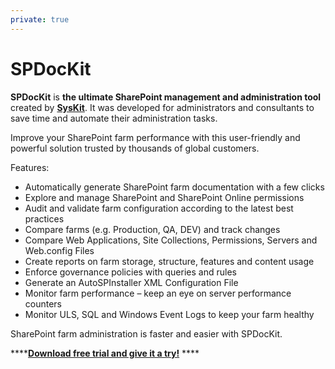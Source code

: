 ```yaml
---
private: true
---
```


# SPDocKit

**SPDocKit** is **the ultimate SharePoint management and administration tool** created by [**SysKit**](https://www.syskit.com/). It was developed for administrators and consultants to save time and automate their administration tasks.

Improve your SharePoint farm performance with this user-friendly and powerful solution trusted by thousands of global customers.

Features:

* Automatically generate SharePoint farm documentation with a few clicks
* Explore and manage SharePoint and SharePoint Online permissions
* Audit and validate farm configuration according to the latest best practices
* Compare farms \(e.g. Production, QA, DEV\) and track changes
* Compare Web Applications, Site Collections, Permissions, Servers and Web.config Files
* Create reports on farm storage, structure, features and content usage
* Enforce governance policies with queries and rules
* Generate an AutoSPInstaller XML Configuration File
* Monitor farm performance – keep an eye on server performance counters
* Monitor ULS, SQL and Windows Event Logs to keep your farm healthy

SharePoint farm administration is faster and easier with SPDocKit.

\*\*\*\*[**Download free trial and give it a try!**](https://www.syskit.com/products/spdockit/) ****

